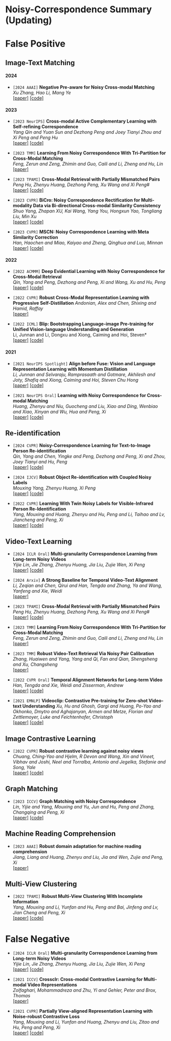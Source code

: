 # Noisy-Correspondence Summary (Updating)

# False Positive
 
## Image-Text Matching


#### 2024


- `[2024 AAAI]` **Negative Pre-aware for Noisy Cross-modal Matching**  
*Xu Zhang, Hao Li, Mang Ye*  
[[paper]](https://arxiv.org/pdf/2312.05777.pdf)
[[code]](https://github.com/ZhangXu0963/NPC)

#### 2023

- `[2023 NeurIPS]` **Cross-modal Active Complementary Learning with Self-refining Correspondence**  
*Yang Qin and Yuan Sun and Dezhong Peng and Joey Tianyi Zhou and Xi Peng and Peng Hu*  
[[paper]](https://openreview.net/pdf?id=UBBeUjTja8)
[[code]](https://github.com/QinYang79/CRCL)


- `[2023 TMM]` **Learning From Noisy Correspondence With Tri-Partition for Cross-Modal Matching**  
*Feng, Zerun and Zeng, Zhimin and Guo, Caili and Li, Zheng and Hu, Lin*  
[[paper]](https://ieeexplore.ieee.org/abstract/document/10258402)
 
- `[2023 TPAMI]` **Cross-Modal Retrieval with Partially Mismatched Pairs**  
*Peng Hu, Zhenyu Huang, Dezhong Peng, Xu Wang and Xi Peng#*  
[[paper]](https://ieeexplore.ieee.org/document/10050111/)
[[code]](https://github.com/penghu-cs/RCL)


- `[2023 CVPR]` **BiCro: Noisy Correspondence Rectification for Multi-modality Data via Bi-directional Cross-modal Similarity Consistency**  
*Shuo Yang, Zhapan XU, Kai Wang, Yang You, Hongxun Yao, Tongliang Liu, Min Xu*  
[[paper]](https://openaccess.thecvf.com/content/CVPR2023/html/Yang_BiCro_Noisy_Correspondence_Rectification_for_Multi-Modality_Data_via_Bi-Directional_Cross-Modal_CVPR_2023_paper.html)
[[code]](https://github.com/xu5zhao/BiCro)


- `[2023 CVPR]` **MSCN: Noisy Correspondence Learning with Meta Similarity Correction**  
*Han, Haochen and Miao, Kaiyao and Zheng, Qinghua and Luo, Minnan*  
[[paper]](https://openaccess.thecvf.com/content/CVPR2023/html/Han_Noisy_Correspondence_Learning_With_Meta_Similarity_Correction_CVPR_2023_paper.html)
[[code]](https://github.com/hhc1997/MSCN)

#### 2022

- `[2022 ACMMM]` **Deep Evidential Learning with Noisy Correspondence for Cross-Modal Retrieval**  
*Qin, Yang and Peng, Dezhong and Peng, Xi and Wang, Xu and Hu, Peng*  
[[paper]](https://dl.acm.org/doi/abs/10.1145/3503161.3547922)
[[code]](https://github.com/QinYang79/DECL)

- `[2022 CVPR]` **Robust Cross-Modal Representation Learning with Progressive Self-Distillation** 
*Andonian, Alex and Chen, Shixing and Hamid, Raffay*  
[[paper]](https://openaccess.thecvf.com/content/CVPR2022/papers/Andonian_Robust_Cross-Modal_Representation_Learning_With_Progressive_Self-Distillation_CVPR_2022_paper.pdf)

- `[2022 ICML]` **Blip: Bootstrapping Language-image Pre-training for Unified Vision-language Understanding and Generation**  
Li, Junnan and Li, Dongxu and Xiong, Caiming and Hoi, Steven*  
[[paper]](https://proceedings.mlr.press/v162/li22n/li22n.pdf)
[[code]](https://github.com/salesforce/BLIP)

#### 2021

- `[2021 NeurIPS Spotlight]` **Align before Fuse: Vision and Language Representation Learning with Momentum Distillation**  
*Li, Junnan and Selvaraju, Ramprasaath and Gotmare, Akhilesh and Joty, Shafiq and Xiong, Caiming and Hoi, Steven Chu Hong*  
[[paper]](https://proceedings.neurips.cc/paper_files/paper/2021/file/505259756244493872b7709a8a01b536-Paper.pdf)
[[code]](https://github.com/salesforce/ALBEF)

- `[2021 NeurIPS Oral]` **Learning with Noisy Correspondence for Cross-modal Matching**  
*Huang, Zhenyu and Niu, Guocheng and Liu, Xiao and Ding, Wenbiao and Xiao, Xinyan and Wu, Hua and Peng, Xi*  
[[paper]](https://proceedings.neurips.cc/paper/2021/file/f5e62af885293cf4d511ceef31e61c80-Paper.pdf)
[[code]](https://github.com/XLearning-SCU/2021-NeurIPS-NCR)

## Re-identification

- `[2024 CVPR]` **Noisy-Correspondence Learning for Text-to-Image Person Re-identification**  
*Qin, Yang and Chen, Yingke and Peng, Dezhong and Peng, Xi and Zhou, Joey Tianyi and Hu, Peng*  
[[paper]](https://arxiv.org/abs/2308.09911)
[[code]](https://github.com/QinYang79/RDE)


- `[2024 IJCV]` **Robust Object Re-identification with Coupled Noisy Labels**  
*Mouxing Yang, Zhenyu Huang, Xi Peng*  
[[paper]](https://pengxi.me/wp-content/uploads/2024/01/Manuscript.pdf)
[[code]](https://github.com/XLearning-SCU/2024-IJCV-LCNL)


- `[2022 CVPR]` **Learning With Twin Noisy Labels for Visible-Infrared Person Re-Identification**  
*Yang, Mouxing and Huang, Zhenyu and Hu, Peng and Li, Taihao and Lv, Jiancheng and Peng, Xi*  
[[paper]](https://openaccess.thecvf.com/content/CVPR2022/papers/Yang_Learning_With_Twin_Noisy_Labels_for_Visible-Infrared_Person_Re-Identification_CVPR_2022_paper.pdf)
[[code]](https://github.com/XLearning-SCU/2022-CVPR-DART)


 
## Video-Text Learning


- `[2024 ICLR Oral]` **Multi-granularity Correspondence Learning from Long-term Noisy Videos**  
*Yijie Lin, Jie Zhang, Zhenyu Huang, Jia Liu, Zujie Wen, Xi Peng*  
[[paper]](https://lin-yijie.github.io/projects/Norton/)
[[code]](https://github.com/XLearning-SCU/2024-ICLR-Norton)

- `[2024 Arxiv]` **A Strong Baseline for Temporal Video-Text Alignment**  
*Li, Zeqian and Chen, Qirui and Han, Tengda and Zhang, Ya and Wang, Yanfeng and Xie, Weidi*  
[[paper]](https://arxiv.org/pdf/2312.14055.pdf)

- `[2023 TPAMI]` **Cross-Modal Retrieval with Partially Mismatched Pairs**  
*Peng Hu, Zhenyu Huang, Dezhong Peng, Xu Wang and Xi Peng#*  
[[paper]](https://ieeexplore.ieee.org/document/10050111/)
[[code]](https://github.com/penghu-cs/RCL)

- `[2023 TMM]` **Learning From Noisy Correspondence With Tri-Partition for Cross-Modal Matching**  
*Feng, Zerun and Zeng, Zhimin and Guo, Caili and Li, Zheng and Hu, Lin*  
[[paper]](https://ieeexplore.ieee.org/abstract/document/10258402)

- `[2023 TMM]` **Robust Video-Text Retrieval Via Noisy Pair Calibration**  
*Zhang, Huaiwen and Yang, Yang and Qi, Fan and Qian, Shengsheng and Xu, Changsheng*  
[[paper]](https://ieeexplore.ieee.org/abstract/document/10024790) 

- `[2022 CVPR Oral]` **Temporal Alignment Networks for Long-term Video**  
*Han, Tengda and Xie, Weidi and Zisserman, Andrew*  
[[paper]](https://openaccess.thecvf.com/content/CVPR2022/papers/Han_Temporal_Alignment_Networks_for_Long-Term_Video_CVPR_2022_paper.pdf)
[[code]](https://www.robots.ox.ac.uk/~vgg/research/tan/)

- `[2021 EMNLP]` **Videoclip: Contrastive Pre-training for Zero-shot Video-text Understanding**
*Xu, Hu and Ghosh, Gargi and Huang, Po-Yao and Okhonko, Dmytro and Aghajanyan, Armen and Metze, Florian and Zettlemoyer, Luke and Feichtenhofer, Christoph*  
[[paper]](https://arxiv.org/pdf/2109.14084.pdf)
[[code]](https://github.com/facebookresearch/fairseq/tree/main/examples/MMPT)


## Image Contrastive Learning

- `[2022 CVPR]` **Robust contrastive learning against noisy views**  
*Chuang, Ching-Yao and Hjelm, R Devon and Wang, Xin and Vineet, Vibhav and Joshi, Neel and Torralba, Antonio and Jegelka, Stefanie and Song, Yale*  
[[paper]](https://openaccess.thecvf.com/content/CVPR2022/papers/Chuang_Robust_Contrastive_Learning_Against_Noisy_Views_CVPR_2022_paper.pdf)
[[code]](https://github.com/chingyaoc/RINCE)

## Graph Matching 

- `[2023 ICCV]` **Graph Matching with Noisy Correspondence**  
*Lin, Yijie and Yang, Mouxing and Yu, Jun and Hu, Peng and Zhang, Changqing and Peng, Xi*  
[[paper]](https://arxiv.org/pdf/2212.04085.pdf)
[[code]](https://github.com/Lin-Yijie/Graph-Matching-Networks)

 ## Machine Reading Comprehension

- `[2023 AAAI]` **Robust domain adaptation for machine reading comprehension**  
*Jiang, Liang and Huang, Zhenyu and Liu, Jia and Wen, Zujie and Peng, Xi*  
[[paper]](https://ojs.aaai.org/index.php/AAAI/article/view/25974)


## Multi-View Clustering 

- `[2022 TPAMI]` **Robust Multi-View Clustering With Incomplete Information**  
*Yang, Mouxing and Li, Yunfan and Hu, Peng and Bai, Jinfeng and Lv, Jian Cheng and Peng, Xi*  
[[paper]](https://ieeexplore.ieee.org/abstract/document/9723577)
[[code]](https://github.com/XLearning-SCU/2022-TPAMI-SURE)


# False Negative

- `[2024 ICLR Oral]` **Multi-granularity Correspondence Learning from Long-term Noisy Videos**  
*Yijie Lin, Jie Zhang, Zhenyu Huang, Jia Liu, Zujie Wen, Xi Peng*  
[[paper]](https://lin-yijie.github.io/projects/Norton/)
[[code]](https://github.com/XLearning-SCU/2024-ICLR-Norton)

- `[2021 ICCV]` **Crossclr: Cross-modal Contrastive Learning for Multi-modal Video Representations**  
  *Zolfaghari, Mohammadreza and Zhu, Yi and Gehler, Peter and Brox, Thomas*  
[[paper]](https://openaccess.thecvf.com/content/ICCV2021/papers/Zolfaghari_CrossCLR_Cross-Modal_Contrastive_Learning_for_Multi-Modal_Video_Representations_ICCV_2021_paper.pdf)

- `[2021 CVPR]` **Partially View-aligned Representation Learning with Noise-robust Contrastive Loss**   
*Yang, Mouxing and Li, Yunfan and Huang, Zhenyu and Liu, Zitao and Hu, Peng and Peng, Xi*  
[[paper]](https://openaccess.thecvf.com/content/CVPR2021/papers/Yang_Partially_View-Aligned_Representation_Learning_With_Noise-Robust_Contrastive_Loss_CVPR_2021_paper.pdf)
[[code]](https://github.com/XLearning-SCU/2021-CVPR-MvCLN)

 
